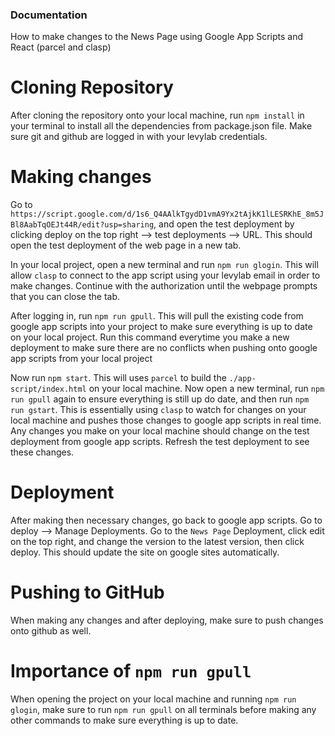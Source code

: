 ### Documentation

How to make changes to the News Page using Google App Scripts and React (parcel and clasp)

# Cloning Repository

After cloning the repository onto your local machine, run `npm install` in your terminal to install all the dependencies from package.json file. Make sure git and github are logged in with your levylab credentials.

# Making changes

Go to `https://script.google.com/d/1s6_Q4AAlkTgydD1vmA9Yx2tAjkK1lLESRKhE_8m5JBl8AabTqOEJt44R/edit?usp=sharing`, and open the test deployment by clicking deploy on the top right --> test deployments --> URL. This should open the test deployment of the web page in a new tab.

In your local project, open a new terminal and run `npm run glogin`. This will allow `clasp` to connect to the app script using your levylab email in order to make changes. Continue with the authorization until the webpage prompts that you can close the tab.

After logging in, run `npm run gpull`. This will pull the existing code from google app scripts into your project to make sure everything is up to date on your local project. Run this command everytime you make a new deployment to make sure there are no conflicts when pushing onto google app scripts from your local project

Now run `npm start`. This will uses `parcel` to build the `./app-script/index.html` on your local machine. Now open a new terminal, run `npm run gpull` again to ensure everything is still up do date, and then run `npm run gstart`. This is essentially using `clasp` to watch for changes on your local machine and pushes those changes to google app scripts in real time. Any changes you make on your local machine should change on the test deployment from google app scripts. Refresh the test deployment to see these changes.

# Deployment

After making then necessary changes, go back to google app scripts. Go to deploy --> Manage Deployments. Go to the `News Page` Deployment, click edit on the top right, and change the version to the latest version, then click deploy. This should update the site on google sites automatically.

# Pushing to GitHub

When making any changes and after deploying, make sure to push changes onto github as well.

# Importance of `npm run gpull`

When opening the project on your local machine and running `npm run glogin`, make sure to run `npm run gpull` on all terminals before making any other commands to make sure everything is up to date.
